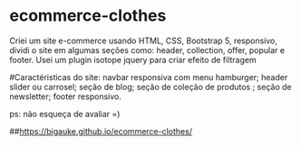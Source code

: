 # ecommerce-clothes

Criei um site e-commerce usando HTML, CSS, Bootstrap 5, responsivo, dividi o site em algumas seções como: header, collection, offer, popular e footer. Usei um plugin isotope jquery para criar efeito de filtragem

#Caractéristicas do site:
navbar responsiva com menu hamburger;
header slider ou carrosel;
seção de blog;
seção de coleção de produtos ;
seção de newsletter;
footer responsivo.

ps: não esqueça de avaliar =)

##https://bigauke.github.io/ecommerce-clothes/
